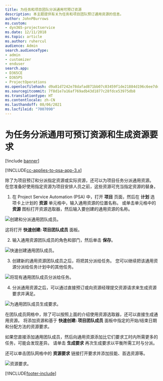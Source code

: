 ```yaml
---
title: 为任务和项目团队分派通用可预订资源
description: 本主题提供有关为任务和项目团队预订通用资源的信息。
author: JohnPBurrows
ms.custom:
- dyn365-projectservice
ms.date: 12/11/2018
ms.topic: article
ms.author: ruhercul
audience: Admin
search.audienceType:
- admin
- customizer
- enduser
search.app:
- D365CE
- D365PS
- ProjectOperations
ms.openlocfilehash: d9a81d7242e78dafad871bb07c03459f1de21884d196c6ee7dd9619b2c410404
ms.sourcegitcommit: 7f8d1e7a16af769adb43d1877c28fdce53975db8
ms.translationtype: HT
ms.contentlocale: zh-CN
ms.lasthandoff: 08/06/2021
ms.locfileid: "7007090"
---
```

# <a name="assign-generic-bookable-resources-to-a-task-and-generate-resource-requirements"></a>为任务分派通用可预订资源和生成资源要求 

[!include [banner](../includes/psa-now-project-operations.md)]

[!INCLUDE[cc-applies-to-psa-app-3.x](../includes/cc-applies-to-psa-app-3x.md)]

除了为项目预订和分派指定资源或实际资源，还可以为项目任务分派通用资源。 在您准备好使用指定资源为项目安排人员之前，这些资源可充当指定资源的替身。 

1. 在 Project Service Automation (PSA) 中，打开 **项目** 页面，然后在 **计划** 选项卡上计划的 **资源** 单元格中，输入通用资源的位置名称。 或单击单元格中的 **资源** 图标打开资源选取器，然后输入要创建的通用资源的名称。

![创建和分派通用团队成员。](media/RM-how-to-9.png)

这将打开 **快速创建: 项目团队成员** 面板。 

2. 输入通用资源团队成员的角色和部门，然后单击 **保存**。

![快速创建通用团队成员。](media/RM-how-to-10.png)

3. 创建新的通用资源团队成员之后，将把其分派给任务。 您可以继续把该通用资源分派给任务计划中的其他任务。

![将现有通用团队成员分派给任务。](media/RM-how-to-11.png)

4. 分派通用资源之后，可以通过直接预订或向资源经理提交资源请求来生成资源要求并满足。

![为通用团队成员生成要求。](media/RM-how-to-12.png)

在团队成员网格中，除了可以按照上面的介绍使用资源选取器，还可以直接生成通用资源。 将添加资源和基于 **快速创建: 项目团队成员** 面板中指定的开始/结束日期和分配方法的资源要求。

如果您直接添加通用团队成员，然后向通用资源添加比它们要求工时内所需更多的任务，可能会发现差异。 请单击 **生成要求** 再次生成要求以平衡所需工时与分派。

还可以单击团队网格中的 **资源要求** 链接打开要求并添加技能、首选资源等。

![资源要求。](media/RM-how-to-13.png)



[!INCLUDE[footer-include](../includes/footer-banner.md)]